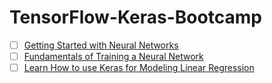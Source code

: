 # TensorFlow-Keras-Bootcamp

* [ ] [Getting Started with Neural Networks](https://courses.opencv.org/courses/course-v1:Tensorflow+Bootcamp+TFKS/courseware/f7a0faad74eb496aa3795bb77144a236/36a70c1a2c2248aabed7f3815bfd03ff/1?activate_block_id=block-v1%3ATensorflow%2BBootcamp%2BTFKS%2Btype%40vertical%2Bblock%408c1dd8316df340ac9097fbf25b0cd30a](https://courses.opencv.org/courses/course-v1:Tensorflow+Bootcamp+TFKS/courseware/f7a0faad74eb496aa3795bb77144a236/36a70c1a2c2248aabed7f3815bfd03ff/1?activate_block_id=block-v1%3ATensorflow%2BBootcamp%2BTFKS%2Btype%40vertical%2Bblock%408c1dd8316df340ac9097fbf25b0cd30a%E2%80%B8))
* [ ] [Fundamentals of Training a Neural Network](https://courses.opencv.org/courses/course-v1:Tensorflow+Bootcamp+TFKS/courseware/f7a0faad74eb496aa3795bb77144a236/fdeb573c42c246a7b2da7d6ff08ef0dc/?child=first)
* [ ] [Learn How to use Keras for Modeling Linear Regression](https://courses.opencv.org/courses/course-v1:Tensorflow+Bootcamp+TFKS/courseware/f7a0faad74eb496aa3795bb77144a236/de877f7e6edf4c92abc8166b5d788664/?child=first](https://courses.opencv.org/courses/course-v1:Tensorflow+Bootcamp+TFKS/courseware/f7a0faad74eb496aa3795bb77144a236/de877f7e6edf4c92abc8166b5d788664/?child=first%E2%80%B8)>)
